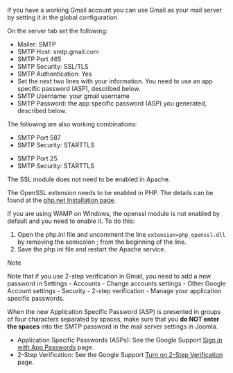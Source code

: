 <!-- Filename: How_do_I_use_Gmail_as_my_mail_server%3F / Display title: How do I use Gmail as my mail server? -->

If you have a working Gmail account you can use Gmail as your mail
server by setting it in the global configuration.

On the server tab set the following:

- Mailer: SMTP
- SMTP Host: smtp.gmail.com
- SMTP Port 465
- SMTP Security: SSL/TLS
- SMTP Authentication: Yes
- Set the next two lines with your information. You need to use an app
  specific password (ASP), described below.
- SMTP Username: your gmail username
- SMTP Password: the app specific password (ASP) you generated,
  described below.

The following are also working combinations:

- SMTP Port 587
- SMTP Security: STARTTLS

<!-- -->

- SMTP Port 25
- SMTP Security: STARTTLS

The SSL module does not need to be enabled in Apache.

The OpenSSL extension needs to be enabled in PHP. The details can be
found at the
<a href="https://www.php.net/manual/en/openssl.installation.php"
class="external text" target="_blank"
rel="nofollow noreferrer noopener">php.net Installation page</a>.

If you are using WAMP on Windows, the openssl module is not enabled by
default and you need to enable it. To do this:

1.  Open the php.ini file and uncomment the line
    `extension=php_openssl.dll` by removing the semicolon ; from the
    beginning of the line.
2.  Save the php.ini file and restart the Apache service.

Note

Note that if you use 2-step verification in Gmail, you need to add a new
password in Settings - Accounts - Change accounts settings - Other
Google Account settings - Security - 2-step verification - Manage your
application specific passwords.

When the new Application Specific Password (ASP) is presented in groups
of four characters separated by spaces, make sure that you **do NOT
enter the spaces** into the SMTP password in the mail server settings in
Joomla.

- Application Specific Passwords (ASPs): See the Google Support
  <a href="https://support.google.com/accounts/answer/185833"
  class="external text" target="_blank"
  rel="nofollow noreferrer noopener">Sign in with App Passwords</a>
  page.
- 2-Step Verification: See the Google Support
  <a href="https://support.google.com/accounts/answer/185839"
  class="external text" target="_blank"
  rel="nofollow noreferrer noopener">Turn on 2-Step Verification</a>
  page.
